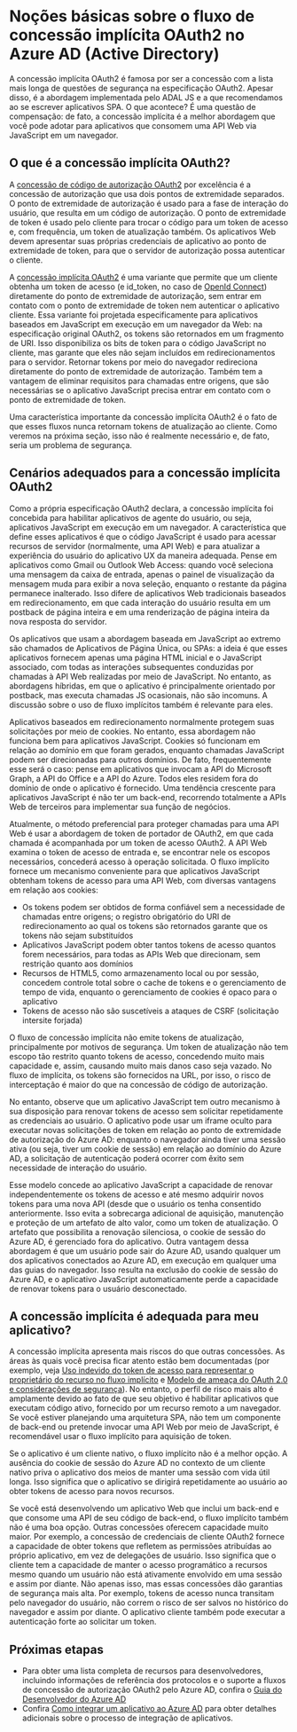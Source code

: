 <properties
   pageTitle="Noções básicas sobre o fluxo de concessão implícita OAuth2 no Azure Active Directory | Microsoft Azure"
   description="Saiba mais sobre a implementação do fluxo de concessão implícita OAuth2 pelo Azure Active Directory do OAuth2 e se ele é adequado para o aplicativo."
   services="active-directory"
   documentationCenter="dev-center-name"
   authors="vibronet"
   manager="mbaldwin"
   editor=""/>

<tags
   ms.service="active-directory"
   ms.devlang="na"
   ms.topic="article"
   ms.tgt_pltfrm="na"
   ms.workload="identity"
   ms.date="08/17/2016"
   ms.author="vittorib;bryanla"/>

# Noções básicas sobre o fluxo de concessão implícita OAuth2 no Azure AD (Active Directory)

A concessão implícita OAuth2 é famosa por ser a concessão com a lista mais longa de questões de segurança na especificação OAuth2. Apesar disso, é a abordagem implementada pelo ADAL JS e a que recomendamos ao se escrever aplicativos SPA. O que acontece? É uma questão de compensação: de fato, a concessão implícita é a melhor abordagem que você pode adotar para aplicativos que consomem uma API Web via JavaScript em um navegador.

## O que é a concessão implícita OAuth2?

A [concessão de código de autorização OAuth2](https://tools.ietf.org/html/rfc6749#section-1.3.1) por excelência é a concessão de autorização que usa dois pontos de extremidade separados. O ponto de extremidade de autorização é usado para a fase de interação do usuário, que resulta em um código de autorização. O ponto de extremidade de token é usado pelo cliente para trocar o código para um token de acesso e, com frequência, um token de atualização também. Os aplicativos Web devem apresentar suas próprias credenciais de aplicativo ao ponto de extremidade de token, para que o servidor de autorização possa autenticar o cliente.

A [concessão implícita OAuth2](https://tools.ietf.org/html/rfc6749#section-1.3.2) é uma variante que permite que um cliente obtenha um token de acesso (e id\_token, no caso de [OpenId Connect](http://openid.net/specs/openid-connect-core-1_0.html)) diretamente do ponto de extremidade de autorização, sem entrar em contato com o ponto de extremidade de token nem autenticar o aplicativo cliente. Essa variante foi projetada especificamente para aplicativos baseados em JavaScript em execução em um navegador da Web: na especificação original OAuth2, os tokens são retornados em um fragmento de URI. Isso disponibiliza os bits de token para o código JavaScript no cliente, mas garante que eles não sejam incluídos em redirecionamentos para o servidor. Retornar tokens por meio do navegador redireciona diretamente do ponto de extremidade de autorização. Também tem a vantagem de eliminar requisitos para chamadas entre origens, que são necessárias se o aplicativo JavaScript precisa entrar em contato com o ponto de extremidade de token.

Uma característica importante da concessão implícita OAuth2 é o fato de que esses fluxos nunca retornam tokens de atualização ao cliente. Como veremos na próxima seção, isso não é realmente necessário e, de fato, seria um problema de segurança.

## Cenários adequados para a concessão implícita OAuth2

Como a própria especificação OAuth2 declara, a concessão implícita foi concebida para habilitar aplicativos de agente do usuário, ou seja, aplicativos JavaScript em execução em um navegador. A característica que define esses aplicativos é que o código JavaScript é usado para acessar recursos de servidor (normalmente, uma API Web) e para atualizar a experiência do usuário do aplicativo UX da maneira adequada. Pense em aplicativos como Gmail ou Outlook Web Access: quando você seleciona uma mensagem da caixa de entrada, apenas o painel de visualização da mensagem muda para exibir a nova seleção, enquanto o restante da página permanece inalterado. Isso difere de aplicativos Web tradicionais baseados em redirecionamento, em que cada interação do usuário resulta em um postback de página inteira e em uma renderização de página inteira da nova resposta do servidor.

Os aplicativos que usam a abordagem baseada em JavaScript ao extremo são chamados de Aplicativos de Página Única, ou SPAs: a ideia é que esses aplicativos fornecem apenas uma página HTML inicial e o JavaScript associado, com todas as interações subsequentes conduzidas por chamadas à API Web realizadas por meio de JavaScript. No entanto, as abordagens híbridas, em que o aplicativo é principalmente orientado por postback, mas executa chamadas JS ocasionais, não são incomuns. A discussão sobre o uso de fluxo implícitos também é relevante para eles.

Aplicativos baseados em redirecionamento normalmente protegem suas solicitações por meio de cookies. No entanto, essa abordagem não funciona bem para aplicativos JavaScript. Cookies só funcionam em relação ao domínio em que foram gerados, enquanto chamadas JavaScript podem ser direcionadas para outros domínios. De fato, frequentemente esse será o caso: pense em aplicativos que invocam a API do Microsoft Graph, a API do Office e a API do Azure. Todos eles residem fora do domínio de onde o aplicativo é fornecido. Uma tendência crescente para aplicativos JavaScript é não ter um back-end, recorrendo totalmente a APIs Web de terceiros para implementar sua função de negócios.

Atualmente, o método preferencial para proteger chamadas para uma API Web é usar a abordagem de token de portador de OAuth2, em que cada chamada é acompanhada por um token de acesso OAuth2. A API Web examina o token de acesso de entrada e, se encontrar nele os escopos necessários, concederá acesso à operação solicitada. O fluxo implícito fornece um mecanismo conveniente para que aplicativos JavaScript obtenham tokens de acesso para uma API Web, com diversas vantagens em relação aos cookies:

- Os tokens podem ser obtidos de forma confiável sem a necessidade de chamadas entre origens; o registro obrigatório do URI de redirecionamento ao qual os tokens são retornados garante que os tokens não sejam substituídos
- Aplicativos JavaScript podem obter tantos tokens de acesso quantos forem necessários, para todas as APIs Web que direcionam, sem restrição quanto aos domínios
- Recursos de HTML5, como armazenamento local ou por sessão, concedem controle total sobre o cache de tokens e o gerenciamento de tempo de vida, enquanto o gerenciamento de cookies é opaco para o aplicativo
- Tokens de acesso não são suscetíveis a ataques de CSRF (solicitação intersite forjada)

O fluxo de concessão implícita não emite tokens de atualização, principalmente por motivos de segurança. Um token de atualização não tem escopo tão restrito quanto tokens de acesso, concedendo muito mais capacidade e, assim, causando muito mais danos caso seja vazado. No fluxo de implícita, os tokens são fornecidos na URL, por isso, o risco de interceptação é maior do que na concessão de código de autorização.

No entanto, observe que um aplicativo JavaScript tem outro mecanismo à sua disposição para renovar tokens de acesso sem solicitar repetidamente as credenciais ao usuário. O aplicativo pode usar um iframe oculto para executar novas solicitações de token em relação ao ponto de extremidade de autorização do Azure AD: enquanto o navegador ainda tiver uma sessão ativa (ou seja, tiver um cookie de sessão) em relação ao domínio do Azure AD, a solicitação de autenticação poderá ocorrer com êxito sem necessidade de interação do usuário.

Esse modelo concede ao aplicativo JavaScript a capacidade de renovar independentemente os tokens de acesso e até mesmo adquirir novos tokens para uma nova API (desde que o usuário os tenha consentido anteriormente. Isso evita a sobrecarga adicional de aquisição, manutenção e proteção de um artefato de alto valor, como um token de atualização. O artefato que possibilita a renovação silenciosa, o cookie de sessão do Azure AD, é gerenciado fora do aplicativo. Outra vantagem dessa abordagem é que um usuário pode sair do Azure AD, usando qualquer um dos aplicativos conectados ao Azure AD, em execução em qualquer uma das guias do navegador. Isso resulta na exclusão do cookie de sessão do Azure AD, e o aplicativo JavaScript automaticamente perde a capacidade de renovar tokens para o usuário desconectado.

## A concessão implícita é adequada para meu aplicativo?

A concessão implícita apresenta mais riscos do que outras concessões. As áreas às quais você precisa ficar atento estão bem documentadas (por exemplo, veja [Uso indevido do token de acesso para representar o proprietário do recurso no fluxo implícito][OAuth2-Spec-Implicit-Misuse] e [Modelo de ameaça do OAuth 2.0 e considerações de segurança][OAuth2-Threat-Model-And-Security-Implications]). No entanto, o perfil de risco mais alto é amplamente devido ao fato de que seu objetivo é habilitar aplicativos que executam código ativo, fornecido por um recurso remoto a um navegador. Se você estiver planejando uma arquitetura SPA, não tem um componente de back-end ou pretende invocar uma API Web por meio de JavaScript, é recomendável usar o fluxo implícito para aquisição de token.

Se o aplicativo é um cliente nativo, o fluxo implícito não é a melhor opção. A ausência do cookie de sessão do Azure AD no contexto de um cliente nativo priva o aplicativo dos meios de manter uma sessão com vida útil longa. Isso significa que o aplicativo se dirigirá repetidamente ao usuário ao obter tokens de acesso para novos recursos.

Se você está desenvolvendo um aplicativo Web que inclui um back-end e que consome uma API de seu código de back-end, o fluxo implícito também não é uma boa opção. Outras concessões oferecem capacidade muito maior. Por exemplo, a concessão de credenciais de cliente OAuth2 fornece a capacidade de obter tokens que refletem as permissões atribuídas ao próprio aplicativo, em vez de delegações de usuário. Isso significa que o cliente tem a capacidade de manter o acesso programático a recursos mesmo quando um usuário não está ativamente envolvido em uma sessão e assim por diante. Não apenas isso, mas essas concessões dão garantias de segurança mais alta. Por exemplo, tokens de acesso nunca transitam pelo navegador do usuário, não correm o risco de ser salvos no histórico do navegador e assim por diante. O aplicativo cliente também pode executar a autenticação forte ao solicitar um token.

## Próximas etapas

- Para obter uma lista completa de recursos para desenvolvedores, incluindo informações de referência dos protocolos e o suporte a fluxos de concessão de autorização OAuth2 pelo Azure AD, confira o [Guia do Desenvolvedor do Azure AD][AAD-Developers-Guide]
- Confira [Como integrar um aplicativo ao Azure AD][ACOM-How-To-Integrate] para obter detalhes adicionais sobre o processo de integração de aplicativos.

<!--Image references-->

<!--Reference style links in use-->
[AAD-Developers-Guide]: active-directory-developers-guide.md
[ACOM-How-And-Why-Apps-Added-To-AAD]: active-directory-how-applications-are-added.md
[ACOM-How-To-Integrate]: active-directory-how-to-integrate.md
[OAuth2-Spec-Implicit-Misuse]: https://tools.ietf.org/html/rfc6749#section-10.16
[OAuth2-Threat-Model-And-Security-Implications]: https://tools.ietf.org/html/rfc6819

<!---HONumber=AcomDC_0817_2016-->